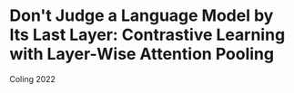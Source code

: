 # Don't Judge a Language Model by Its Last Layer: Contrastive Learning with Layer-Wise Attention Pooling
Coling 2022 
